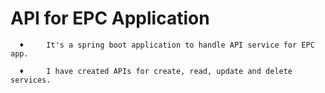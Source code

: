 <h1>API for EPC Application</h1>

      ♦     It's a spring boot application to handle API service for EPC app.

      ♦     I have created APIs for create, read, update and delete services.





